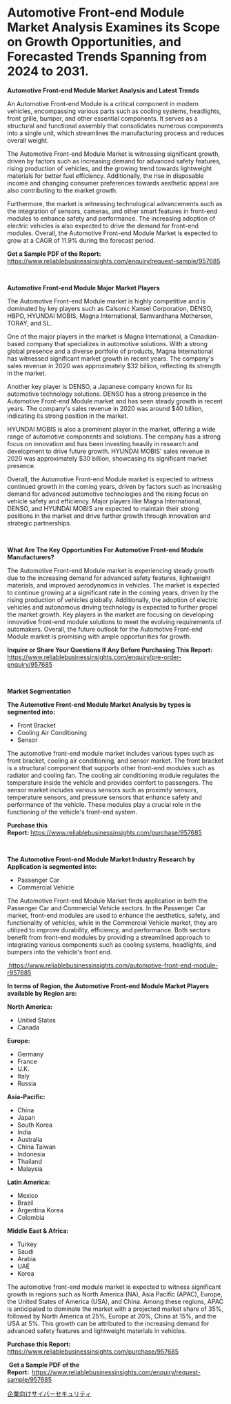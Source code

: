 <p><h1>Automotive Front-end Module Market Analysis Examines its Scope on Growth Opportunities, and Forecasted Trends Spanning from 2024 to 2031.</h1></p><p><strong>Automotive Front-end Module Market Analysis and Latest Trends</strong></p>
<p><p>An Automotive Front-end Module is a critical component in modern vehicles, encompassing various parts such as cooling systems, headlights, front grille, bumper, and other essential components. It serves as a structural and functional assembly that consolidates numerous components into a single unit, which streamlines the manufacturing process and reduces overall weight.</p><p>The Automotive Front-end Module Market is witnessing significant growth, driven by factors such as increasing demand for advanced safety features, rising production of vehicles, and the growing trend towards lightweight materials for better fuel efficiency. Additionally, the rise in disposable income and changing consumer preferences towards aesthetic appeal are also contributing to the market growth.</p><p>Furthermore, the market is witnessing technological advancements such as the integration of sensors, cameras, and other smart features in front-end modules to enhance safety and performance. The increasing adoption of electric vehicles is also expected to drive the demand for front-end modules. Overall, the Automotive Front-end Module Market is expected to grow at a CAGR of 11.9% during the forecast period.</p></p>
<p><strong>Get a Sample PDF of the Report:&nbsp;</strong> <a href="https://www.reliablebusinessinsights.com/enquiry/request-sample/957685">https://www.reliablebusinessinsights.com/enquiry/request-sample/957685</a></p>
<p>&nbsp;</p>
<p><strong>Automotive Front-end Module Major Market Players</strong></p>
<p><p>The Automotive Front-end Module market is highly competitive and is dominated by key players such as Calsonic Kansei Corporation, DENSO, HBPO, HYUNDAI MOBIS, Magna International, Samvardhana Motherson, TORAY, and SL.</p><p>One of the major players in the market is Magna International, a Canadian-based company that specializes in automotive solutions. With a strong global presence and a diverse portfolio of products, Magna International has witnessed significant market growth in recent years. The company's sales revenue in 2020 was approximately $32 billion, reflecting its strength in the market.</p><p>Another key player is DENSO, a Japanese company known for its automotive technology solutions. DENSO has a strong presence in the Automotive Front-end Module market and has seen steady growth in recent years. The company's sales revenue in 2020 was around $40 billion, indicating its strong position in the market.</p><p>HYUNDAI MOBIS is also a prominent player in the market, offering a wide range of automotive components and solutions. The company has a strong focus on innovation and has been investing heavily in research and development to drive future growth. HYUNDAI MOBIS' sales revenue in 2020 was approximately $30 billion, showcasing its significant market presence.</p><p>Overall, the Automotive Front-end Module market is expected to witness continued growth in the coming years, driven by factors such as increasing demand for advanced automotive technologies and the rising focus on vehicle safety and efficiency. Major players like Magna International, DENSO, and HYUNDAI MOBIS are expected to maintain their strong positions in the market and drive further growth through innovation and strategic partnerships.</p></p>
<p>&nbsp;</p>
<p><strong>What Are The Key Opportunities For Automotive Front-end Module Manufacturers?</strong></p>
<p><p>The Automotive Front-end Module market is experiencing steady growth due to the increasing demand for advanced safety features, lightweight materials, and improved aerodynamics in vehicles. The market is expected to continue growing at a significant rate in the coming years, driven by the rising production of vehicles globally. Additionally, the adoption of electric vehicles and autonomous driving technology is expected to further propel the market growth. Key players in the market are focusing on developing innovative front-end module solutions to meet the evolving requirements of automakers. Overall, the future outlook for the Automotive Front-end Module market is promising with ample opportunities for growth.</p></p>
<p><strong>Inquire or Share Your Questions If Any Before Purchasing This Report:</strong> <a href="https://www.reliablebusinessinsights.com/enquiry/pre-order-enquiry/957685">https://www.reliablebusinessinsights.com/enquiry/pre-order-enquiry/957685</a></p>
<p>&nbsp;</p>
<p><strong>Market Segmentation</strong></p>
<p><strong>The Automotive Front-end Module Market Analysis by types is segmented into:</strong></p>
<p><ul><li>Front Bracket</li><li>Cooling Air Conditioning</li><li>Sensor</li></ul></p>
<p><p>The automotive front-end module market includes various types such as front bracket, cooling air conditioning, and sensor market. The front bracket is a structural component that supports other front-end modules such as radiator and cooling fan. The cooling air conditioning module regulates the temperature inside the vehicle and provides comfort to passengers. The sensor market includes various sensors such as proximity sensors, temperature sensors, and pressure sensors that enhance safety and performance of the vehicle. These modules play a crucial role in the functioning of the vehicle's front-end system.</p></p>
<p><strong>Purchase this Report:&nbsp;</strong><a href="https://www.reliablebusinessinsights.com/purchase/957685">https://www.reliablebusinessinsights.com/purchase/957685</a></p>
<p>&nbsp;</p>
<p><strong>The Automotive Front-end Module Market Industry Research by Application is segmented into:</strong></p>
<p><ul><li>Passenger Car</li><li>Commercial Vehicle</li></ul></p>
<p><p>The Automotive Front-end Module Market finds application in both the Passenger Car and Commercial Vehicle sectors. In the Passenger Car market, front-end modules are used to enhance the aesthetics, safety, and functionality of vehicles, while in the Commercial Vehicle market, they are utilized to improve durability, efficiency, and performance. Both sectors benefit from front-end modules by providing a streamlined approach to integrating various components such as cooling systems, headlights, and bumpers into the vehicle's front end.</p></p>
<p><a href="https://www.reliablebusinessinsights.com/automotive-front-end-module-r957685">&nbsp;https://www.reliablebusinessinsights.com/automotive-front-end-module-r957685</a></p>
<p><strong>In terms of Region, the Automotive Front-end Module Market Players available by Region are:</strong></p>
<p>
    <p> <strong> North America: </strong>
        <ul>
            <li>United States</li>
            <li>Canada</li>
        </ul>
        </p> 
    <p> <strong> Europe: </strong>
        <ul>
            <li>Germany</li>
            <li>France</li>
            <li>U.K.</li>
            <li>Italy</li>
            <li>Russia</li>
        </ul>
        </p> 
    <p> <strong> Asia-Pacific: </strong>
        <ul>
            <li>China</li>
            <li>Japan</li>
            <li>South Korea</li>
            <li>India</li>
            <li>Australia</li>
            <li>China Taiwan</li>
            <li>Indonesia</li>
            <li>Thailand</li>
            <li>Malaysia</li>
        </ul>
        </p> 
    <p> <strong> Latin America: </strong>
        <ul>
            <li>Mexico</li>
            <li>Brazil</li>
            <li>Argentina Korea</li>
            <li>Colombia</li>
        </ul>
        </p> 
    <p> <strong> Middle East & Africa: </strong>
        <ul>
            <li>Turkey</li>
            <li>Saudi</li>
            <li>Arabia</li>
            <li>UAE</li>
            <li>Korea</li>
        </ul>
    </p>
    </p>
<p><p>The automotive front-end module market is expected to witness significant growth in regions such as North America (NA), Asia Pacific (APAC), Europe, the United States of America (USA), and China. Among these regions, APAC is anticipated to dominate the market with a projected market share of 35%, followed by North America at 25%, Europe at 20%, China at 15%, and the USA at 5%. This growth can be attributed to the increasing demand for advanced safety features and lightweight materials in vehicles.</p></p>
<p><strong>Purchase this Report: </strong><a href="https://www.reliablebusinessinsights.com/purchase/957685">https://www.reliablebusinessinsights.com/purchase/957685</a></p>
<p>&nbsp;<strong>Get a Sample PDF of the Report:&nbsp;&nbsp;</strong><a href="https://www.reliablebusinessinsights.com/enquiry/request-sample/957685">https://www.reliablebusinessinsights.com/enquiry/request-sample/957685</a></p>
<p><strong></strong></p>
<p><p><a href="https://medium.com/@amandasantosxavier51/%E3%82%A8%E3%83%B3%E3%82%BF%E3%83%BC%E3%83%97%E3%83%A9%E3%82%A4%E3%82%BA%E5%B8%82%E5%A0%B4%E3%81%AE%E3%82%B5%E3%82%A4%E3%83%90%E3%83%BC%E3%82%BB%E3%82%AD%E3%83%A5%E3%83%AA%E3%83%86%E3%82%A3%E3%81%AE%E5%88%86%E6%9E%90-%E3%82%B0%E3%83%AD%E3%83%BC%E3%83%90%E3%83%AB%E7%94%A3%E6%A5%AD%E3%81%AE%E5%B1%95%E6%9C%9B%E3%81%A8%E4%BA%88%E6%B8%AC-2024%E5%B9%B4%E3%81%8B%E3%82%892031%E5%B9%B4-badd247406ab">企業向けサイバーセキュリティ</a></p></p>